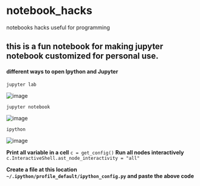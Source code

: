 # notebook_hacks
notebooks hacks useful for programming

## this is a fun notebook for making jupyter notebook customized for personal use.

#### different ways to open Ipython and Jupyter 


`jupyter lab` <br>

![image](https://user-images.githubusercontent.com/36672530/109757196-4cd03800-7c0f-11eb-8097-23202af0add1.png)

`jupyter notebook` <br>

![image](https://user-images.githubusercontent.com/36672530/109757256-68d3d980-7c0f-11eb-9788-62e996465a7d.png)

`ipython` <br>

![image](https://user-images.githubusercontent.com/36672530/109757405-b6504680-7c0f-11eb-928b-be500a758335.png)

**Print all variable in a cell** 
`c = get_config()`
**Run all nodes interactively** 
`c.InteractiveShell.ast_node_interactivity = "all"` 

**Create a file at this location `~/.ipython/profile_default/ipython_config.py` and paste the above code**
